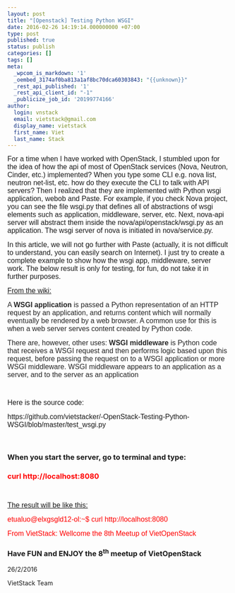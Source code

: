 ```yaml
---
layout: post
title: "[Openstack] Testing Python WSGI"
date: 2016-02-26 14:19:14.000000000 +07:00
type: post
published: true
status: publish
categories: []
tags: []
meta:
  _wpcom_is_markdown: '1'
  _oembed_3174af0ba813a1af8bc70dca60303843: "{{unknown}}"
  _rest_api_published: '1'
  _rest_api_client_id: "-1"
  _publicize_job_id: '20199774166'
author:
  login: vnstack
  email: vietstack@gmail.com
  display_name: vietstack
  first_name: Viet
  last_name: Stack
---
```

<p><span style="font-family:Arial, sans-serif;"><span style="font-size:medium;">For a time when I have worked with OpenStack, I stumbled upon for the idea of how the api of most of OpenStack services (Nova, Neutron, Cinder, etc.) implemented? When you type some CLI e.g. nova list, neutron net-list, etc. how do they execute the CLI to talk with API servers? Then I realized that they are implemented with Python wsgi application, webob and Paste. For example, if you check Nova project, you can see the file wsgi.py that defines all of abstractions of wsgi elements such as application, middleware, server, etc. Next, nova-api server will abstract them inside the nova/api/openstack/wsgi.py as an application. The wsgi server of nova is initiated in nova/service.py.</span></span></p>
<p><span style="font-family:Arial, sans-serif;"><span style="font-size:medium;">In this article, we will not go further with Paste (actually, it is not difficult to understand, you can easily search on Internet). I just try to create a complete example to show how the wsgi app, middleware, server work. The below result is only for testing, for fun, do not take it in further purposes.</span></span></p>
<p><span style="font-family:Arial, sans-serif;"><span style="font-size:medium;"><u>From the wiki:</u></span></span></p>
<p><span style="color:#252525;"><span style="font-family:Arial, sans-serif;"><span style="font-size:medium;">A </span></span></span><span style="color:#252525;"><span style="font-family:Arial, sans-serif;"><span style="font-size:medium;"><b>WSGI application </b></span></span></span><span style="color:#252525;"><span style="font-family:Arial, sans-serif;"><span style="font-size:medium;">is passed a Python representation of an HTTP request by an application, and returns content which will normally eventually be rendered by a web browser. A common use for this is when </span></span></span><span style="color:#252525;"><span style="font-family:Arial, sans-serif;"><span style="font-size:medium;">a web server </span></span></span><span style="color:#252525;"><span style="font-family:Arial, sans-serif;"><span style="font-size:medium;">serves content created by Python code.</span></span></span></p>
<p><span style="color:#252525;"><span style="font-family:Arial, sans-serif;"><span style="font-size:medium;">There are, however, other uses: <b>WSGI middleware </b>is Python code that receives a WSGI request and then performs logic based upon this request, before passing the request on to a WSGI application or more WSGI middleware. WSGI middleware appears to an application as a server, and to the server as an application</span></span></span></p>
<p>&nbsp;</p>
<p><span style="font-family:Arial, sans-serif;"><span style="font-size:medium;">Here is the source code:</span></span></p>
<p><span style="font-family:Arial, sans-serif;"><span style="font-size:medium;">https://github.com/vietstacker/-OpenStack-Testing-Python-WSGI/blob/master/test_wsgi.py</span></span></p>
<p>&nbsp;</p>
<h3>When you start the server, go to terminal and type:</h3>
<h3><span style="color:#ff0000;">curl http://localhost:8080</span></h3>
<p>&nbsp;</p>
<p><span style="font-family:Arial, sans-serif;"><span style="font-size:medium;"><u>The result will be like this:</u></span></span></p>
<p><span style="color:#ff0000;"><span style="font-family:Arial, sans-serif;"><span style="font-size:medium;">etualuo@elxgsgld12-ol:~$ curl http://localhost:8080</span></span></span></p>
<p><span style="color:#ff0000;"> <span style="font-family:Arial, sans-serif;"><span style="font-size:medium;">From VietStack: Wellcome the 8th Meetup of VietOpenStack</span></span></span></p>
<h3>Have FUN and ENJOY the 8<sup>th</sup> meetup of VietOpenStack</h3>
<p>26/2/2016</p>
<p>VietStack Team</p>
<p>&nbsp;</p>
